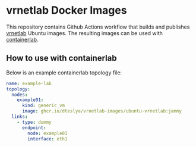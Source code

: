 # vrnetlab Docker Images

This repository contains Github Actions workflow that builds and publishes [vrnetlab](https://github.com/hellt/vrnetlab) Ubuntu images. The resulting images can be used with [containerlab](https://containerlab.dev/).

## How to use with containerlab

Below is an example containerlab topology file:

```yaml
name: example-lab
topology:
  nodes:
    example01:
      kind: generic_vm
      image: ghcr.io/dteslya/vrnetlab-images/ubuntu-vrnetlab:jammy
  links:
    - type: dummy
      endpoint:
        node: example01
        interface: eth1
```
